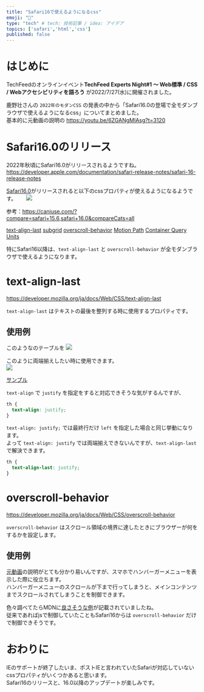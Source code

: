 ```yaml
---
title: "Safari16で使えるようになるcss"
emoji: "🧭"
type: "tech" # tech: 技術記事 / idea: アイデア
topics: ['safari','html','css']
published: false
---
```


# はじめに
TechFeedのオンラインイベント**TechFeed Experts Night#1 〜 Web標準 / CSS / Webアクセシビリティを語ろう** が2022/7/27(水)に開催されました。  

鹿野壮さんの `2022年のモダンCSS` の発表の中から「Safari16.0の登場で全モダンブラウザで使えるようになるcss」についてまとめました。  
基本的に元動画の説明の
https://youtu.be/6ZGANgMlAsg?t=3120


# Safari16.0のリリース
2022年秋頃にSafari16.0がリリースされるようですね。
https://developer.apple.com/documentation/safari-release-notes/safari-16-release-notes

[Safari16.0](https://developer.apple.com/documentation/safari-release-notes)がリリースされると以下のcssプロパティが使えるようになるようです。　　
![](https://storage.googleapis.com/zenn-user-upload/11cb82c71a73-20220729.png)

参考：https://caniuse.com/?compare=safari+15.6,safari+16.0&compareCats=all

[text-align-last](https://developer.mozilla.org/ja/docs/Web/CSS/text-align-last)
[subgrid](https://developer.mozilla.org/ja/docs/Web/CSS/CSS_Grid_Layout/Subgrid)
[overscroll-behavior](https://developer.mozilla.org/ja/docs/Web/CSS/overscroll-behavior)
[Motion Path](https://developer.mozilla.org/ja/docs/Web/CSS/CSS_Motion_Path)
[Container Query Units](https://developer.mozilla.org/en-US/docs/Web/CSS/CSS_Container_Queries)

特にSafari16以降は、`text-align-last` と `overscroll-behavior` が全モダンブラウザで使えるようになります。

# text-align-last
https://developer.mozilla.org/ja/docs/Web/CSS/text-align-last

`text-align-last` はテキストの最後を整列する時に使用するプロパティです。  


## 使用例

このようなのテーブルを
![](https://storage.googleapis.com/zenn-user-upload/6b38d08927ec-20220730.png)

このように両端揃えしたい時に使用できます。  
![](https://storage.googleapis.com/zenn-user-upload/ed22bb4c2dfc-20220730.png)

[サンプル](https://stackblitz.com/edit/web-platform-ytlvmb?file=index.html,styles.css,page2.html)

`text-align` で `justify` を指定をすると対応できそうな気がするんですが、
```css
th {
  text-align: justify;
}
```
`text-align: justify;` では最終行だけ `left` を指定した場合と同じ挙動になります。  
よって `text-align: justify` では両端揃えできないんですが、`text-align-last` で解決できます。

```css
th {
  text-align-last: justify;
}
```

# overscroll-behavior
https://developer.mozilla.org/ja/docs/Web/CSS/overscroll-behavior

`overscroll-behavior` はスクロール領域の境界に達したときにブラウザーが何をするかを設定します。  

## 使用例
[元動画](https://youtu.be/6ZGANgMlAsg?t=3277)の説明がとても分かり易いんですが、スマホでハンバーガーメニューを表示した際に役立ちます。  
ハンバーガーメニューのスクロールが下まで行ってしまうと、メインコンテンツまでスクロールされてしまうことを制御できます。  

色々調べてたらMDNに[良さそうな例](https://developer.mozilla.org/ja/docs/Web/CSS/overscroll-behavior#preventing_an_underlying_element_from_scrolling)が記載されていましたね。  
従来であればjsで制御していたこともSafari16からは `overscroll-behavior` だけで制御できそうです。

# おわりに

IEのサポートが終了したいま、ポストIEと言われていたSafariが対応していないcssプロパティがいくつかあると思います。  
Safari16のリリースと、16.0以降のアップデートが楽しみです。  
